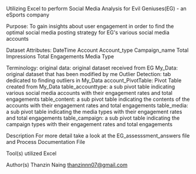 Utilizing Excel to perform Social Media Analysis for Evil Geniuses(EG) - an eSports company

Purpose:
To gain insights about user engagement in order to find the optimal social media posting strategy for EG's various social media
accounts

Dataset Attributes:
  DateTime
  Account
  Account_type
  Campaign_name
  Total Impressions
  Total Engagements
  Media Type
  
 Terminology:
  original data: original dataset received from EG
  My_Data: original dataset that has been modified by me
  Outlier Detection: tab dedicated to finding outliers in My_Data
  account_PivotTable: Pivot Table created from My_Data
  table_accounttype: a sub pivot table indicating various social media accounts with their engagement rates and total engagements
  table_content: a sub pivot table indicating the contents of the accounts with their engagement rates and total engagements
  table_media: a sub pivot table indicating the media types with their engagement rates and total engagements
  table_campaign:  a sub pivot table indicating the campaign types with their engagement rates and total engagements

Description
For more detail take a look at the EG_assesssment_answers file and Process Documentation File

Tool(s) utilized
Excel

Author(s)
Thanzin Naing
thanzinnn07@gmail.com
